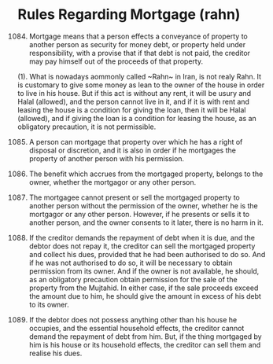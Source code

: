 Rules Regarding Mortgage (rahn)
===============================

1084. Mortgage means that a person effects a conveyance of property to
another person as security for money debt, or property held under
responsibility, with a provise that if that debt is not paid, the
creditor may pay himself out of the proceeds of that property.

(1). What is nowadays aommonly called ~Rahn~ in Iran, is not realy
Rahn. It is customary to give some money as lean to the owner of the
house in order to live in his house. But if this act is without any
rent, it will be usury and Halal (allowed), and the person cannot live
in it, and if it is with rent and leasing the house is a condition for
giving the loan, then it will be Halal (allowed), and if giving the loan
is a condition for leasing the house, as an obligatory precaution, it is
not permissible.

1085. A person can mortgage that property over which he has a right of
disposal or discretion, and it is also in order if he mortgages the
property of another person with his permission.

1086. The benefit which accrues from the mortgaged property, belongs to
the owner, whether the mortgagor or any other person.

1087. The mortgagee cannot present or sell the mortgaged property to
another person without the permission of the owner, whether he is the
mortgagor or any other person. However, if he presents or sells it to
another person, and the owner consents to it later, there is no harm in
it.

1088. If the creditor demands the repayment of debt when it is due, and
the debtor does not repay it, the creditor can sell the mortgaged
property and collect his dues, provided that he had been authorised to
do so. And if he was not authorised to do so, it will be necessary to
obtain permission from its owner. And if the owner is not available, he
should, as an obligatory precaution obtain permission for the sale of
the property from the Mujtahid. In either case, if the sale proceeds
exceed the amount due to him, he should give the amount in excess of his
debt to its owner.

1089. If the debtor does not possess anything other than his house he
occupies, and the essential household effects, the creditor cannot
demand the repayment of debt from him. But, if the thing mortgaged by
him is his house or its household effects, the creditor can sell them
and realise his dues.
